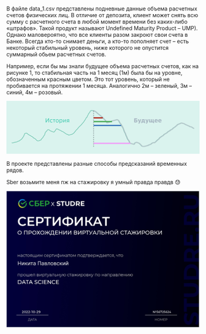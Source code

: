 # 
В файле data_1.csv представлены подневные данные объема расчетных счетов физических лиц. В отличие от депозита, клиент может снять всю сумму с расчетного счета в любой момент времени без каких-либо «штрафов». Такой продукт называют Undefined Maturity Product – UMP). Однако маловероятно, что все клиенты разом закроют свои счета в Банке. Всегда кто-то снимает деньги, а кто-то пополняет счет – есть некоторый стабильный уровень, ниже которого не опустится суммарный обьем расчетных счетов.

Например, если бы мы знали будущее объема расчетных счетов, как на рисунке 1, то стабильная часть на 1 месяц (1м) была бы на уровне, обозначенным красным цветом. Это тот уровень, который не пробивается на протяжении 1 месяца. Аналогично 2м – зеленый, 3м – синий, 4м – розовый.

![Иллюстрация к проекту](https://github.com/NickPavlovskii/sber/blob/main/Рисунок%201.png)

В проекте представлены разные способы предсказаний временных рядов.

Sber возьмите меня пж на стажировку я умный правда правдв :sweat:

![Иллюстрация к проекту](https://github.com/NickPavlovskii/sber/blob/main/сертификат.PNG)
